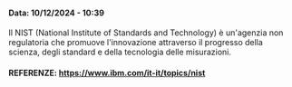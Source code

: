 #### Data: 10/12/2024 - 10:39

Il NIST (National Institute of Standards and Technology) è un'agenzia non regulatoria che promuove l'innovazione attraverso il progresso della scienza, degli standard e della tecnologia delle misurazioni.

#### REFERENZE: https://www.ibm.com/it-it/topics/nist